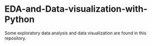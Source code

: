 # EDA-and-Data-visualization-with-Python
Some exploratory data analysis and data visualization are found in this repository.
